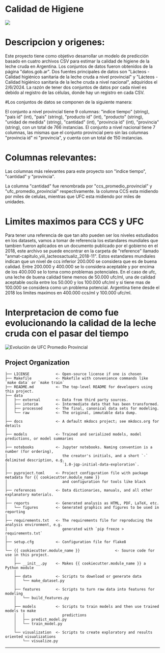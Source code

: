 # Calidad de Higiene

<a target="_blank" href="https://cookiecutter-data-science.drivendata.org/">
    <img src="https://img.shields.io/badge/CCDS-Project%20template-328F97?logo=cookiecutter" />
</a>

# Descripcion y origenes:

Este proyecto tiene como objetivo desarrollar un modelo de predicción basado en cuatro archivos CSV para estimar la calidad de higiene de la leche cruda en Argentina. Los conjuntos de datos fueron obtenidos de la página "datos.gob.ar". Dos fuentes principales de datos son "Lácteos - Calidad higiénico sanitaria de la leche cruda a nivel provincial" y "Lácteos - Calidad higiénico sanitaria de la leche cruda a nivel nacional", adquiridos el 2/6/2024. La razón de tener dos conjuntos de datos por cada nivel es debido al registro de las células, donde hay un registro en cada CSV.

#Los conjuntos de datos se componen de la siguiente manera:

El conjunto a nivel provincial tiene 9 columnas: "indice tiempo" (string), "pais id" (int), "pais" (string), "producto id" (int), "producto" (string), "unidad de medida" (string), "cantidad" (int), "provincia id" (int), "provincia" (string), con un total de 766 instancias.
El conjunto a nivel nacional tiene 7 columnas, las mismas que el conjunto provincial pero sin las columnas "provincia id" ni "provincia", y cuenta con un total de 150 instancias.

# Columnas relevantes:

Las columnas más relevantes para este proyecto son "indice tiempo", "cantidad" y "provincia".

La columna "cantidad" fue renombrada por "ccs_promedio_provincial" y "ufc_promedio_provincial" respectivamente. la columna CCS esta midiendo por miles de celulas, mientras que UFC esta midiendo por miles de unidades.

# Limites maximos para CCS y UFC

Para tener una referencia de que tan alto pueden ser los niveles estudiados en los datasets, vamos a tomar de referencia los estandares mundiales que tambien fueron aplicados en un documento publicado por el gobierno
en el 2018, este archivo se puede encontrar en la carpeta de "reference" llamado "anmat-capitulo_viii_lacteosactualiz_2018-11". Estos estandares mundiales indican que un nivel de ccs inferior 200.000 se considera que es de buena calidad. Entre 200.000 y 400.000 se lo considera aceptable y por encima de los 400.000 se lo toma como problemas potenciales.
En el caso de ufc, una leche de buena calidad tiene menos de 50.000 ufc/ml, una de calidad aceptable oscila entre los 50.000 y los 100.000 ufc/ml y si tiene mas de 100.000 se considera como un problema potencial.
Argentina tiene desde el 2018 los limites maximos en 400.000 ccs/ml y 100.000 ufc/ml.

# Interpretacion de como fue evolucionando la calidad de la leche cruda con el pasar del tiempo

![Evolución de UFC Promedio Provincial](C:\Users\matyd\OneDrive\Escritorio\Calidad-de-higiene-de-la-leche-en-Argentina\references\ufc_promedio_provincial_evolucion.png)



## Project Organization

```
├── LICENSE            <- Open-source license if one is chosen
├── Makefile           <- Makefile with convenience commands like `make data` or `make train`
├── README.md          <- The top-level README for developers using this project.
├── data
│   ├── external       <- Data from third party sources.
│   ├── interim        <- Intermediate data that has been transformed.
│   ├── processed      <- The final, canonical data sets for modeling.
│   └── raw            <- The original, immutable data dump.
│
├── docs               <- A default mkdocs project; see mkdocs.org for details
│
├── models             <- Trained and serialized models, model predictions, or model summaries
│
├── notebooks          <- Jupyter notebooks. Naming convention is a number (for ordering),
│                         the creator's initials, and a short `-` delimited description, e.g.
│                         `1.0-jqp-initial-data-exploration`.
│
├── pyproject.toml     <- Project configuration file with package metadata for {{ cookiecutter.module_name }}
│                         and configuration for tools like black
│
├── references         <- Data dictionaries, manuals, and all other explanatory materials.
│
├── reports            <- Generated analysis as HTML, PDF, LaTeX, etc.
│   └── figures        <- Generated graphics and figures to be used in reporting
│
├── requirements.txt   <- The requirements file for reproducing the analysis environment, e.g.
│                         generated with `pip freeze > requirements.txt`
│
├── setup.cfg          <- Configuration file for flake8
│
└── {{ cookiecutter.module_name }}                <- Source code for use in this project.
    │
    ├── __init__.py    <- Makes {{ cookiecutter.module_name }} a Python module
    │
    ├── data           <- Scripts to download or generate data
    │   └── make_dataset.py
    │
    ├── features       <- Scripts to turn raw data into features for modeling
    │   └── build_features.py
    │
    ├── models         <- Scripts to train models and then use trained models to make
    │   │                 predictions
    │   ├── predict_model.py
    │   └── train_model.py
    │
    └── visualization  <- Scripts to create exploratory and results oriented visualizations
        └── visualize.py
```

--------

